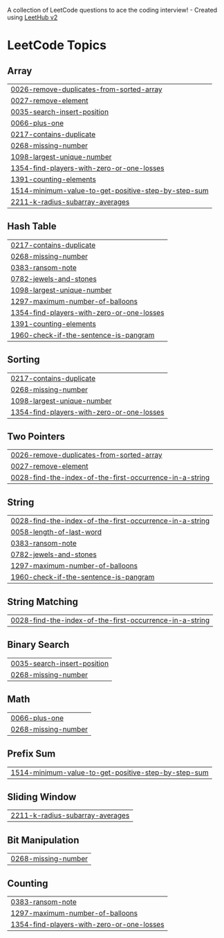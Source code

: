 A collection of LeetCode questions to ace the coding interview! - Created using [LeetHub v2](https://github.com/arunbhardwaj/LeetHub-2.0)
<!---LeetCode Topics Start-->
# LeetCode Topics
## Array
|  |
| ------- |
| [0026-remove-duplicates-from-sorted-array](https://github.com/AndreCarneiro00/LeetCode/tree/master/0026-remove-duplicates-from-sorted-array) |
| [0027-remove-element](https://github.com/AndreCarneiro00/LeetCode/tree/master/0027-remove-element) |
| [0035-search-insert-position](https://github.com/AndreCarneiro00/LeetCode/tree/master/0035-search-insert-position) |
| [0066-plus-one](https://github.com/AndreCarneiro00/LeetCode/tree/master/0066-plus-one) |
| [0217-contains-duplicate](https://github.com/AndreCarneiro00/LeetCode/tree/master/0217-contains-duplicate) |
| [0268-missing-number](https://github.com/AndreCarneiro00/LeetCode/tree/master/0268-missing-number) |
| [1098-largest-unique-number](https://github.com/AndreCarneiro00/LeetCode/tree/master/1098-largest-unique-number) |
| [1354-find-players-with-zero-or-one-losses](https://github.com/AndreCarneiro00/LeetCode/tree/master/1354-find-players-with-zero-or-one-losses) |
| [1391-counting-elements](https://github.com/AndreCarneiro00/LeetCode/tree/master/1391-counting-elements) |
| [1514-minimum-value-to-get-positive-step-by-step-sum](https://github.com/AndreCarneiro00/LeetCode/tree/master/1514-minimum-value-to-get-positive-step-by-step-sum) |
| [2211-k-radius-subarray-averages](https://github.com/AndreCarneiro00/LeetCode/tree/master/2211-k-radius-subarray-averages) |
## Hash Table
|  |
| ------- |
| [0217-contains-duplicate](https://github.com/AndreCarneiro00/LeetCode/tree/master/0217-contains-duplicate) |
| [0268-missing-number](https://github.com/AndreCarneiro00/LeetCode/tree/master/0268-missing-number) |
| [0383-ransom-note](https://github.com/AndreCarneiro00/LeetCode/tree/master/0383-ransom-note) |
| [0782-jewels-and-stones](https://github.com/AndreCarneiro00/LeetCode/tree/master/0782-jewels-and-stones) |
| [1098-largest-unique-number](https://github.com/AndreCarneiro00/LeetCode/tree/master/1098-largest-unique-number) |
| [1297-maximum-number-of-balloons](https://github.com/AndreCarneiro00/LeetCode/tree/master/1297-maximum-number-of-balloons) |
| [1354-find-players-with-zero-or-one-losses](https://github.com/AndreCarneiro00/LeetCode/tree/master/1354-find-players-with-zero-or-one-losses) |
| [1391-counting-elements](https://github.com/AndreCarneiro00/LeetCode/tree/master/1391-counting-elements) |
| [1960-check-if-the-sentence-is-pangram](https://github.com/AndreCarneiro00/LeetCode/tree/master/1960-check-if-the-sentence-is-pangram) |
## Sorting
|  |
| ------- |
| [0217-contains-duplicate](https://github.com/AndreCarneiro00/LeetCode/tree/master/0217-contains-duplicate) |
| [0268-missing-number](https://github.com/AndreCarneiro00/LeetCode/tree/master/0268-missing-number) |
| [1098-largest-unique-number](https://github.com/AndreCarneiro00/LeetCode/tree/master/1098-largest-unique-number) |
| [1354-find-players-with-zero-or-one-losses](https://github.com/AndreCarneiro00/LeetCode/tree/master/1354-find-players-with-zero-or-one-losses) |
## Two Pointers
|  |
| ------- |
| [0026-remove-duplicates-from-sorted-array](https://github.com/AndreCarneiro00/LeetCode/tree/master/0026-remove-duplicates-from-sorted-array) |
| [0027-remove-element](https://github.com/AndreCarneiro00/LeetCode/tree/master/0027-remove-element) |
| [0028-find-the-index-of-the-first-occurrence-in-a-string](https://github.com/AndreCarneiro00/LeetCode/tree/master/0028-find-the-index-of-the-first-occurrence-in-a-string) |
## String
|  |
| ------- |
| [0028-find-the-index-of-the-first-occurrence-in-a-string](https://github.com/AndreCarneiro00/LeetCode/tree/master/0028-find-the-index-of-the-first-occurrence-in-a-string) |
| [0058-length-of-last-word](https://github.com/AndreCarneiro00/LeetCode/tree/master/0058-length-of-last-word) |
| [0383-ransom-note](https://github.com/AndreCarneiro00/LeetCode/tree/master/0383-ransom-note) |
| [0782-jewels-and-stones](https://github.com/AndreCarneiro00/LeetCode/tree/master/0782-jewels-and-stones) |
| [1297-maximum-number-of-balloons](https://github.com/AndreCarneiro00/LeetCode/tree/master/1297-maximum-number-of-balloons) |
| [1960-check-if-the-sentence-is-pangram](https://github.com/AndreCarneiro00/LeetCode/tree/master/1960-check-if-the-sentence-is-pangram) |
## String Matching
|  |
| ------- |
| [0028-find-the-index-of-the-first-occurrence-in-a-string](https://github.com/AndreCarneiro00/LeetCode/tree/master/0028-find-the-index-of-the-first-occurrence-in-a-string) |
## Binary Search
|  |
| ------- |
| [0035-search-insert-position](https://github.com/AndreCarneiro00/LeetCode/tree/master/0035-search-insert-position) |
| [0268-missing-number](https://github.com/AndreCarneiro00/LeetCode/tree/master/0268-missing-number) |
## Math
|  |
| ------- |
| [0066-plus-one](https://github.com/AndreCarneiro00/LeetCode/tree/master/0066-plus-one) |
| [0268-missing-number](https://github.com/AndreCarneiro00/LeetCode/tree/master/0268-missing-number) |
## Prefix Sum
|  |
| ------- |
| [1514-minimum-value-to-get-positive-step-by-step-sum](https://github.com/AndreCarneiro00/LeetCode/tree/master/1514-minimum-value-to-get-positive-step-by-step-sum) |
## Sliding Window
|  |
| ------- |
| [2211-k-radius-subarray-averages](https://github.com/AndreCarneiro00/LeetCode/tree/master/2211-k-radius-subarray-averages) |
## Bit Manipulation
|  |
| ------- |
| [0268-missing-number](https://github.com/AndreCarneiro00/LeetCode/tree/master/0268-missing-number) |
## Counting
|  |
| ------- |
| [0383-ransom-note](https://github.com/AndreCarneiro00/LeetCode/tree/master/0383-ransom-note) |
| [1297-maximum-number-of-balloons](https://github.com/AndreCarneiro00/LeetCode/tree/master/1297-maximum-number-of-balloons) |
| [1354-find-players-with-zero-or-one-losses](https://github.com/AndreCarneiro00/LeetCode/tree/master/1354-find-players-with-zero-or-one-losses) |
<!---LeetCode Topics End-->